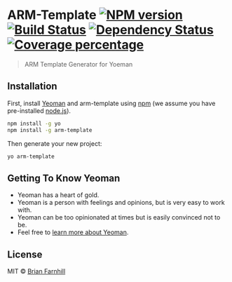 # ARM-Template [![NPM version][npm-image]][npm-url] [![Build Status][travis-image]][travis-url] [![Dependency Status][daviddm-image]][daviddm-url] [![Coverage percentage][coveralls-image]][coveralls-url]
> ARM Template Generator for Yoeman

## Installation

First, install [Yeoman](http://yeoman.io) and arm-template using [npm](https://www.npmjs.com/) (we assume you have pre-installed [node.js](https://nodejs.org/)).

```bash
npm install -g yo
npm install -g arm-template
```

Then generate your new project:

```bash
yo arm-template
```

## Getting To Know Yeoman

* Yeoman has a heart of gold.
* Yeoman is a person with feelings and opinions, but is very easy to work with.
* Yeoman can be too opinionated at times but is easily convinced not to be.
* Feel free to [learn more about Yeoman](http://yeoman.io/).

## License

MIT © [Brian Farnhill](http://brianfarnhill.com)


[npm-image]: https://badge.fury.io/js/arm-template.svg
[npm-url]: https://npmjs.org/package/arm-template
[travis-image]: https://travis-ci.org/BrianFarnhill/arm-template.svg?branch=master
[travis-url]: https://travis-ci.org/BrianFarnhill/arm-template
[daviddm-image]: https://david-dm.org/BrianFarnhill/arm-template.svg?theme=shields.io
[daviddm-url]: https://david-dm.org/BrianFarnhill/arm-template
[coveralls-image]: https://coveralls.io/repos/BrianFarnhill/arm-template/badge.svg
[coveralls-url]: https://coveralls.io/r/BrianFarnhill/arm-template
